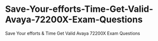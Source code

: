 # Save-Your-efforts-Time-Get-Valid-Avaya-72200X-Exam-Questions
Save Your efforts &amp; Time Get Valid Avaya 72200X Exam Questions
